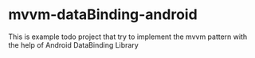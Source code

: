 # mvvm-dataBinding-android
This is example todo project that try to implement the mvvm pattern with the help of Android DataBinding Library
